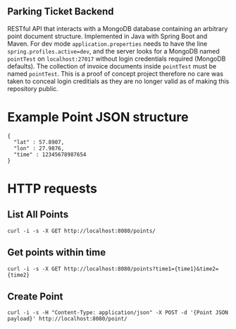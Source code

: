 ## Parking Ticket Backend

RESTful API that interacts with a MongoDB database containing an arbitrary point document structure. Implemented in Java with Spring Boot and Maven.  For dev mode `application.properties` needs to have the line `spring.profiles.active=dev`, and the server looks for a MongoDB named `pointTest` on `localhost:27017` without login credentials required (MongoDB defaults).  The collection of invoice documents inside `pointTest` must be named `pointTest`.  This is a proof of concept project therefore no care was taken to conceal login creditials as they are no longer valid as of making this repository public.

# Example Point JSON structure
```
{
  "lat" : 57.8907,
  "lon" : 27.9876,
  "time" : 12345678987654
}
```
  
 # HTTP requests
 
 ## List All Points
`curl -i -s -X GET http://localhost:8080/points/`
 ## Get points within time
 `curl -i -s -X GET http://localhost:8080/points?time1={time1}&time2={time2}`
 ## Create Point
 `curl -i -s -H "Content-Type: application/json" -X POST -d '{Point JSON payload}' http://localhost:8080/point/`

